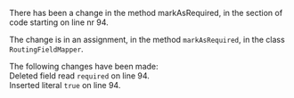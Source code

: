 There has been a change in the method markAsRequired, in the section of code starting on line nr 94.
  
The change is in an assignment, in the method ```markAsRequired```, in the class ```RoutingFieldMapper```.
  
The following changes have been made:  
Deleted field read ```required``` on line 94.  
Inserted literal ```true``` on line 94.  

